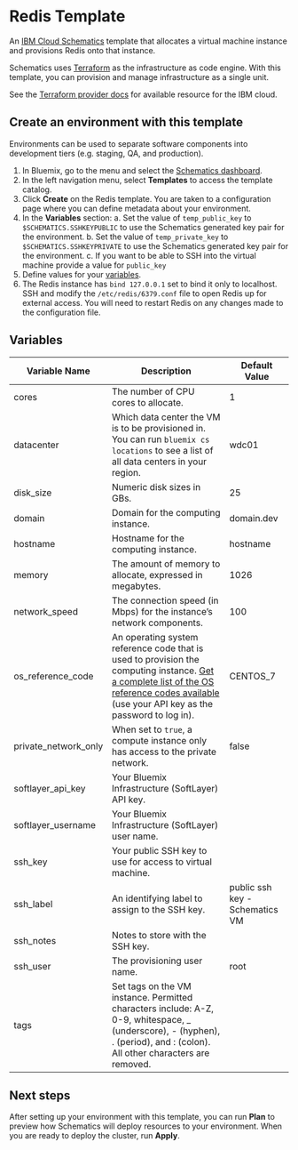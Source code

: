 # Redis Template

An [IBM Cloud Schematics](https://console.bluemix.net/docs/services/schematics/index.html) template that allocates a virtual machine instance and provisions Redis onto that instance.

Schematics uses [Terraform](https://www.terraform.io/) as the infrastructure as code engine. With this template, you can provision and manage infrastructure as a single unit.

See the [Terraform provider docs](https://ibm-bluemix.github.io/tf-ibm-docs/) for available resource for the IBM cloud.

## Create an environment with this template

Environments can be used to separate software components into development tiers (e.g. staging, QA, and production).

1. In Bluemix, go to the menu and select the [Schematics dashboard](https://console.bluemix.net/schematics).
2. In the left navigation menu, select **Templates** to access the template catalog.
3. Click **Create** on the Redis template. You are taken to a configuration page where you can define metadata about your environment. 
4. In the **Variables** section:
  a. Set the value of `temp_public_key` to `$SCHEMATICS.SSHKEYPUBLIC` to use the Schematics generated key pair for the environment.
  b. Set the value of `temp_private_key` to `$SCHEMATICS.SSHKEYPRIVATE` to use the Schematics generated key pair for the environment.
  c. If you want to be able to SSH into the virtual machine provide a value for `public_key`
5. Define values for your [variables](#variables).
6. The Redis instance has `bind 127.0.0.1` set to bind it only to localhost. SSH and modify the `/etc/redis/6379.conf` file to open Redis up for external access. You will need to restart Redis on any changes made to the configuration file.

## Variables

|Variable Name|Description|Default Value|
|-------------|-----------|-------------|
|cores|The number of CPU cores to allocate.|1|
|datacenter   |Which data center the VM is to be provisioned in. You can run `bluemix cs locations` to see a list of all data centers in your region.|wdc01|
|disk_size|Numeric disk sizes in GBs.|25|
|domain       |Domain for the computing instance.|domain.dev|
|hostname     |Hostname for the computing instance.|hostname|
|memory|The amount of memory to allocate, expressed in megabytes.|1026|
|network_speed|The connection speed (in Mbps) for the instance’s network components.|100|
|os_reference_code|An operating system reference code that is used to provision the computing instance. [Get a complete list of the OS reference codes available](https://api.softlayer.com/rest/v3/SoftLayer_Virtual_Guest_Block_Device_Template_Group/getVhdImportSoftwareDescriptions.json?objectMask=referenceCode) (use your API key as the password to log in).|CENTOS_7|
|private_network_only|When set to `true`, a compute instance only has access to the private network.|false|
|softlayer_api_key|Your Bluemix Infrastructure (SoftLayer) API key.| |
|softlayer_username|Your Bluemix Infrastructure (SoftLayer) user name.||
|ssh_key|Your public SSH key to use for access to virtual machine.||
|ssh_label|An identifying label to assign to the SSH key.|public ssh key - Schematics VM|
|ssh_notes|Notes to store with the SSH key.||
|ssh_user|The provisioning user name.|root|
|tags|Set tags on the VM instance. Permitted characters include: A-Z, 0-9, whitespace, _ (underscore), - (hyphen), . (period), and : (colon). All other characters are removed.||

## Next steps

After setting up your environment with this template, you can run **Plan** to preview how Schematics will deploy resources to your environment. When you are ready to deploy the cluster, run **Apply**.

